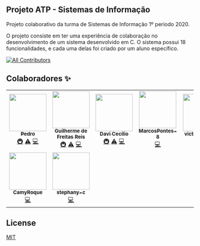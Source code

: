 ## Projeto ATP - Sistemas de Informação

Projeto colaborativo da turma de Sistemas de Informação 1º período 2020.

O projeto consiste em ter uma experiência de colaboração no desenvolvimento de um sistema desenvolvido em C. O sistema possui 18 funcionalidades, e cada uma delas foi criado por um aluno específico.  


<!-- ALL-CONTRIBUTORS-BADGE:START - Do not remove or modify this section -->
[![All Contributors](https://img.shields.io/badge/all_contributors-9-orange.svg?style=flat-square)](#contributors-)
<!-- ALL-CONTRIBUTORS-BADGE:END -->

## Colaboradores ✨

<!-- ALL-CONTRIBUTORS-LIST:START - Do not remove or modify this section -->
<!-- prettier-ignore-start -->
<!-- markdownlint-disable -->
<table>
  <tr>
    <td align="center"><a href="https://github.com/pedrohbribeiro"><img src="https://avatars0.githubusercontent.com/u/43688538?v=4" width="100px;" alt=""/><br /><sub><b>Pedro</b></sub></a><br /><a href="#infra-pedrohbribeiro" title="Infrastructure (Hosting, Build-Tools, etc)">🚇</a> <a href="https://github.com/GuilhermeReis9876/Projeto_C_ATP_SI/commits?author=pedrohbribeiro" title="Tests">⚠️</a> <a href="https://github.com/GuilhermeReis9876/Projeto_C_ATP_SI/commits?author=pedrohbribeiro" title="Code">💻</a></td>
    <td align="center"><a href="https://guilhermefreis.com.br"><img src="https://avatars0.githubusercontent.com/u/40269684?v=4" width="100px;" alt=""/><br /><sub><b>Guilherme de Freitas Reis</b></sub></a><br /><a href="#infra-GuilhermeReis9876" title="Infrastructure (Hosting, Build-Tools, etc)">🚇</a> <a href="https://github.com/GuilhermeReis9876/Projeto_C_ATP_SI/commits?author=GuilhermeReis9876" title="Tests">⚠️</a> <a href="https://github.com/GuilhermeReis9876/Projeto_C_ATP_SI/commits?author=GuilhermeReis9876" title="Code">💻</a></td>
    <td align="center"><a href="https://github.com/DaviCecilio"><img src="https://avatars3.githubusercontent.com/u/53492145?v=4" width="100px;" alt=""/><br /><sub><b>Davi Cecílio</b></sub></a><br /><a href="#infra-DaviCecilio" title="Infrastructure (Hosting, Build-Tools, etc)">🚇</a> <a href="https://github.com/GuilhermeReis9876/Projeto_C_ATP_SI/commits?author=DaviCecilio" title="Tests">⚠️</a> <a href="https://github.com/GuilhermeReis9876/Projeto_C_ATP_SI/commits?author=DaviCecilio" title="Code">💻</a></td>
    <td align="center"><a href="https://github.com/MarcosPontes-8"><img src="https://avatars1.githubusercontent.com/u/61521204?v=4" width="100px;" alt=""/><br /><sub><b>MarcosPontes-8</b></sub></a><br /><a href="https://github.com/GuilhermeReis9876/Projeto_C_ATP_SI/commits?author=MarcosPontes-8" title="Code">💻</a></td>
    <td align="center"><a href="https://github.com/victorjavier28"><img src="https://avatars1.githubusercontent.com/u/64993080?v=4" width="100px;" alt=""/><br /><sub><b>victorjavier28</b></sub></a><br /><a href="https://github.com/GuilhermeReis9876/Projeto_C_ATP_SI/commits?author=victorjavier28" title="Code">💻</a></td>
    <td align="center"><a href="https://github.com/Buzzitolos"><img src="https://avatars0.githubusercontent.com/u/64992587?v=4" width="100px;" alt=""/><br /><sub><b>Buzzitolos</b></sub></a><br /><a href="https://github.com/GuilhermeReis9876/Projeto_C_ATP_SI/commits?author=Buzzitolos" title="Code">💻</a></td>
    <td align="center"><a href="https://github.com/DanielVictor20"><img src="https://avatars0.githubusercontent.com/u/64994085?v=4" width="100px;" alt=""/><br /><sub><b>DanielVictor20</b></sub></a><br /><a href="https://github.com/GuilhermeReis9876/Projeto_C_ATP_SI/commits?author=DanielVictor20" title="Code">💻</a></td>
  </tr>
  <tr>
    <td align="center"><a href="https://github.com/CamyRoque"><img src="https://avatars2.githubusercontent.com/u/59942072?v=4" width="100px;" alt=""/><br /><sub><b>CamyRoque</b></sub></a><br /><a href="https://github.com/GuilhermeReis9876/Projeto_C_ATP_SI/commits?author=CamyRoque" title="Code">💻</a></td>
    <td align="center"><a href="https://github.com/stephany-c"><img src="https://avatars1.githubusercontent.com/u/64992976?v=4" width="100px;" alt=""/><br /><sub><b>stephany-c</b></sub></a><br /><a href="https://github.com/GuilhermeReis9876/Projeto_C_ATP_SI/commits?author=stephany-c" title="Code">💻</a></td>
  </tr>
</table>

<!-- markdownlint-enable -->
<!-- prettier-ignore-end -->
<!-- ALL-CONTRIBUTORS-LIST:END -->

## License
[MIT](https://choosealicense.com/licenses/mit/)
